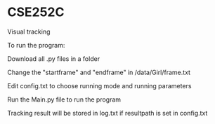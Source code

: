 # CSE252C
Visual tracking

To run the program:

Download all .py files in a folder

Change the "startframe" and "endframe" in /data/Girl/frame.txt

Edit config.txt to choose running mode and running parameters

Run the Main.py file to run the program

Tracking result will be stored in log.txt if resultpath is set in config.txt
